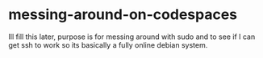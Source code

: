 # messing-around-on-codespaces
Ill fill this later, purpose is for messing around with sudo and to see if I can get ssh to work so its basically a fully online debian system.

